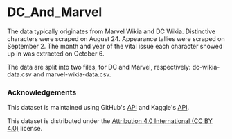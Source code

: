 # DC_And_Marvel

The data typically originates from Marvel Wikia and DC Wikia. Distinctive characters were scraped on August 24. Appearance tallies were scraped on September 2. The month and year of the vital issue each character showed up in was extracted on October 6. 

The data are split into two files, for DC and Marvel, respectively: dc-wikia-data.csv and marvel-wikia-data.csv.

### Acknowledgements
This dataset is maintained using GitHub's [API](https://developer.github.com/v3/?) and Kaggle's [API](https://github.com/Kaggle/kaggle-api).

This dataset is distributed under the [Attribution 4.0 International (CC BY 4.0)](https://creativecommons.org/licenses/by/4.0/) license.

